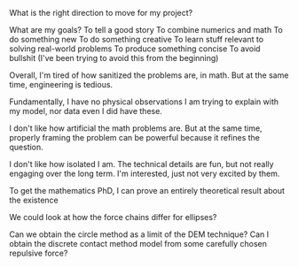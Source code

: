 What is the right direction to move for my project?

What are my goals?
To tell a good story
To combine numerics and math
To do something new
To do something creative
To learn stuff relevant to solving real-world problems
To produce something concise
To avoid bullshit (I've been trying to avoid this from the beginning)

Overall, I'm tired of how sanitized the problems are, in math. But at the same time, engineering is tedious.

Fundamentally, I have no physical observations I am trying to explain with my model, nor data even I did have these. 

I don't like how artificial the math problems are. But at the same time, properly framing the problem can be powerful because it refines the question.  

I don't like how isolated I am. The technical details are fun, but not really engaging over the long term. I'm interested, just not very excited by them.

To get the mathematics PhD, I can prove an entirely theoretical result about the existence 

We could look at how the force chains differ for ellipses?

Can we obtain the circle method as a limit of the DEM technique? Can I obtain the discrete contact method model from some carefully chosen repulsive force?
